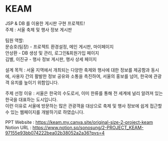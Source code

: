 # KEAM
JSP &amp; DB 를 이용한 게시판 구현 프로젝트!<br/>
주제 : 서울 축제 및 행사 정보 게시판<br/>

팀원 역할:<br/>
문승호(팀장) - 프로젝트 환경설정, 메인 게시판, 마이페이지<br/>
안상환 - DB 생성 및 관리, 로그인&회원가입 페이지<br/>
김별, 이진규 - 행사 정보 게시판, 행사 상세 페이지

설계 목적 : 서울 지역에서 개최되는 다양한 축제와 행사에 대한 정보를 제공함과 동시에, 사용자 간의 활발한 정보 공유와 소통을 촉진하여, 서울의 홍보를 넘어, 한국에 관광객 유치를 높이기 위함입니다. 

주제 선정 이유 : 서울은 한국의 수도로서, 이미 한류를 통해 전 세계에 널리 알려져 있는 한국을 대표하는 도시입니다.<br/>
이런 이유로 서울에 방문하는 많은 관광객을 대상으로 축제 및 행사 정보에 쉽게 접근할 수 있는 웹페이지를 개발하기로 하였습니다.

PPT Website : https://keam.my.canva.site/original-size-2-project-keam<br/>
Notion URL : https://www.notion.so/sonosung/2-PROJECT_KEAM-97155e93bb074222bea02b38052a2a36?pvs=4
